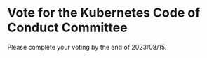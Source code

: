 # Vote for the Kubernetes Code of Conduct Committee

Please complete your voting by the end of 2023/08/15.
